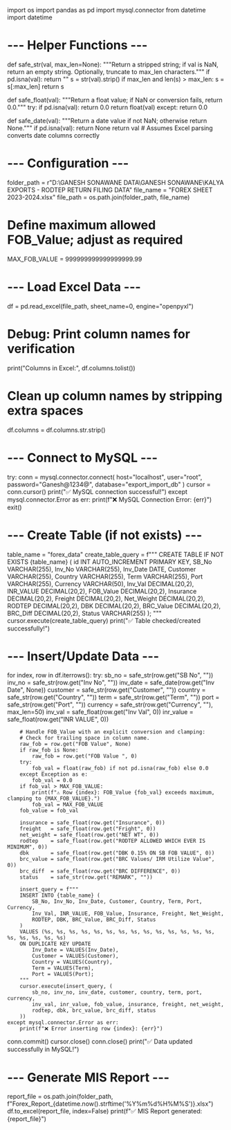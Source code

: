 import os
import pandas as pd
import mysql.connector
from datetime import datetime

# --- Helper Functions ---
def safe_str(val, max_len=None):
    """Return a stripped string; if val is NaN, return an empty string.
       Optionally, truncate to max_len characters."""
    if pd.isna(val):
        return ""
    s = str(val).strip()
    if max_len and len(s) > max_len:
        s = s[:max_len]
    return s

def safe_float(val):
    """Return a float value; if NaN or conversion fails, return 0.0."""
    try:
        if pd.isna(val):
            return 0.0
        return float(val)
    except:
        return 0.0

def safe_date(val):
    """Return a date value if not NaN; otherwise return None."""
    if pd.isna(val):
        return None
    return val  # Assumes Excel parsing converts date columns correctly

# --- Configuration ---
folder_path = r"D:\GANESH SONAWANE DATA\GANESH SONAWANE\KALYA EXPORTS - RODTEP RETURN FILING DATA"
file_name = "FOREX SHEET 2023-2024.xlsx"
file_path = os.path.join(folder_path, file_name)

# Define maximum allowed FOB_Value; adjust as required
MAX_FOB_VALUE = 999999999999999999.99

# --- Load Excel Data ---
df = pd.read_excel(file_path, sheet_name=0, engine="openpyxl")

# Debug: Print column names for verification
print("Columns in Excel:", df.columns.tolist())

# Clean up column names by stripping extra spaces
df.columns = df.columns.str.strip()

# --- Connect to MySQL ---
try:
    conn = mysql.connector.connect(
        host="localhost",
        user="root",
        password="Ganesh@1234@",
        database="export_import_db"
    )
    cursor = conn.cursor()
    print("✅ MySQL connection successful!")
except mysql.connector.Error as err:
    print(f"❌ MySQL Connection Error: {err}")
    exit()

# --- Create Table (if not exists) ---
table_name = "forex_data"
create_table_query = f"""
CREATE TABLE IF NOT EXISTS {table_name} (
    id INT AUTO_INCREMENT PRIMARY KEY,
    SB_No VARCHAR(255),
    Inv_No VARCHAR(255),
    Inv_Date DATE,
    Customer VARCHAR(255),
    Country VARCHAR(255),
    Term VARCHAR(255),
    Port VARCHAR(255),
    Currency VARCHAR(50),
    Inv_Val DECIMAL(20,2),
    INR_VALUE DECIMAL(20,2),
    FOB_Value DECIMAL(20,2),
    Insurance DECIMAL(20,2),
    Freight DECIMAL(20,2),
    Net_Weight DECIMAL(20,2),
    RODTEP DECIMAL(20,2),
    DBK DECIMAL(20,2),
    BRC_Value DECIMAL(20,2),
    BRC_Diff DECIMAL(20,2),
    Status VARCHAR(255)
);
"""
cursor.execute(create_table_query)
print("✅ Table checked/created successfully!")

# --- Insert/Update Data ---
for index, row in df.iterrows():
    try:
        sb_no     = safe_str(row.get("SB No", ""))
        inv_no    = safe_str(row.get("Inv No", ""))
        inv_date  = safe_date(row.get("Inv Date", None))
        customer  = safe_str(row.get("Customer", ""))
        country   = safe_str(row.get("Country", ""))
        term      = safe_str(row.get("Term", ""))
        port      = safe_str(row.get("Port", ""))
        currency  = safe_str(row.get("Currency", ""), max_len=50)
        inv_val   = safe_float(row.get("Inv Val", 0))
        inr_value = safe_float(row.get("INR VALUE", 0))
        
        # Handle FOB_Value with an explicit conversion and clamping:
        # Check for trailing space in column name.
        raw_fob = row.get("FOB Value", None)
        if raw_fob is None:
            raw_fob = row.get("FOB Value ", 0)
        try:
            fob_val = float(raw_fob) if not pd.isna(raw_fob) else 0.0
        except Exception as e:
            fob_val = 0.0
        if fob_val > MAX_FOB_VALUE:
            print(f"⚠️ Row {index}: FOB_Value {fob_val} exceeds maximum, clamping to {MAX_FOB_VALUE}.")
            fob_val = MAX_FOB_VALUE
        fob_value = fob_val
        
        insurance = safe_float(row.get("Insurance", 0))
        freight   = safe_float(row.get("Fright", 0))
        net_weight = safe_float(row.get("NET WT", 0))
        rodtep    = safe_float(row.get("RODTEP ALLOWED WHICH EVER IS MINIMUM", 0))
        dbk       = safe_float(row.get("DBK 0.15% ON SB FOB VALUE", 0))
        brc_value = safe_float(row.get("BRC Values/ IRM Utilize Value", 0))
        brc_diff  = safe_float(row.get("BRC DIFFERENCE", 0))
        status    = safe_str(row.get("REMARK", ""))
        
        insert_query = f"""
        INSERT INTO {table_name} (
            SB_No, Inv_No, Inv_Date, Customer, Country, Term, Port, Currency, 
            Inv_Val, INR_VALUE, FOB_Value, Insurance, Freight, Net_Weight, 
            RODTEP, DBK, BRC_Value, BRC_Diff, Status
        )
        VALUES (%s, %s, %s, %s, %s, %s, %s, %s, %s, %s, %s, %s, %s, %s, %s, %s, %s, %s, %s)
        ON DUPLICATE KEY UPDATE 
            Inv_Date = VALUES(Inv_Date), 
            Customer = VALUES(Customer), 
            Country = VALUES(Country), 
            Term = VALUES(Term), 
            Port = VALUES(Port);
        """
        cursor.execute(insert_query, (
            sb_no, inv_no, inv_date, customer, country, term, port, currency,
            inv_val, inr_value, fob_value, insurance, freight, net_weight,
            rodtep, dbk, brc_value, brc_diff, status
        ))
    except mysql.connector.Error as err:
        print(f"❌ Error inserting row {index}: {err}")

conn.commit()
cursor.close()
conn.close()
print("✅ Data updated successfully in MySQL!")

# --- Generate MIS Report ---
report_file = os.path.join(folder_path, f"Forex_Report_{datetime.now().strftime('%Y%m%d%H%M%S')}.xlsx")
df.to_excel(report_file, index=False)
print(f"✅ MIS Report generated: {report_file}")
